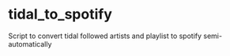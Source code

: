# tidal_to_spotify
Script to convert tidal followed artists and playlist to spotify semi-automatically
